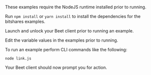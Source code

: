 These examples require the NodeJS runtime installed prior to running.

Run `npm install` or `yarn install` to install the dependencies for the bitshares examples.

Launch and unlock your Beet client prior to running an example.

Edit the variable values in the examples prior to running.

To run an example perform CLI commands like the following:

`node link.js`

Your Beet client should now prompt you for action.